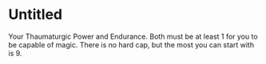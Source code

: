 # Untitled

Your Thaumaturgic Power and Endurance. Both must be at least 1 for you to be capable of magic. There is no hard cap, but the most you can start with is 9.